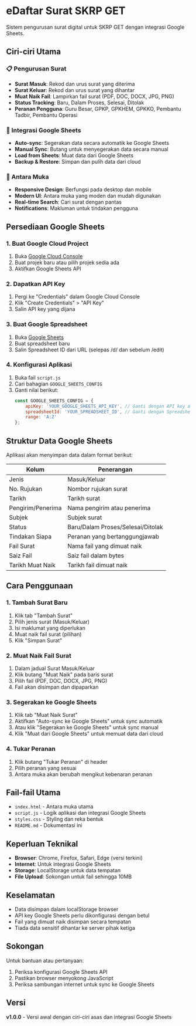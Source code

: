# eDaftar Surat SKRP GET

Sistem pengurusan surat digital untuk SKRP GET dengan integrasi Google Sheets.

## Ciri-ciri Utama

### 📋 Pengurusan Surat
- **Surat Masuk**: Rekod dan urus surat yang diterima
- **Surat Keluar**: Rekod dan urus surat yang dihantar
- **Muat Naik Fail**: Lampirkan fail surat (PDF, DOC, DOCX, JPG, PNG)
- **Status Tracking**: Baru, Dalam Proses, Selesai, Ditolak
- **Peranan Pengguna**: Guru Besar, GPKP, GPKHEM, GPKKO, Pembantu Tadbir, Pembantu Operasi

### 🔄 Integrasi Google Sheets
- **Auto-sync**: Segerakan data secara automatik ke Google Sheets
- **Manual Sync**: Butang untuk menyegerakan data secara manual
- **Load from Sheets**: Muat data dari Google Sheets
- **Backup & Restore**: Simpan dan pulih data dari cloud

### 🎨 Antara Muka
- **Responsive Design**: Berfungsi pada desktop dan mobile
- **Modern UI**: Antara muka yang moden dan mudah digunakan
- **Real-time Search**: Cari surat dengan pantas
- **Notifications**: Makluman untuk tindakan pengguna

## Persediaan Google Sheets

### 1. Buat Google Cloud Project
1. Buka [Google Cloud Console](https://console.cloud.google.com/)
2. Buat projek baru atau pilih projek sedia ada
3. Aktifkan Google Sheets API

### 2. Dapatkan API Key
1. Pergi ke "Credentials" dalam Google Cloud Console
2. Klik "Create Credentials" > "API Key"
3. Salin API key yang dijana

### 3. Buat Google Spreadsheet
1. Buka [Google Sheets](https://sheets.google.com/)
2. Buat spreadsheet baru
3. Salin Spreadsheet ID dari URL (selepas /d/ dan sebelum /edit)

### 4. Konfigurasi Aplikasi
1. Buka fail `script.js`
2. Cari bahagian `GOOGLE_SHEETS_CONFIG`
3. Ganti nilai berikut:
   ```javascript
   const GOOGLE_SHEETS_CONFIG = {
       apiKey: 'YOUR_GOOGLE_SHEETS_API_KEY', // Ganti dengan API key anda
       spreadsheetId: 'YOUR_SPREADSHEET_ID', // Ganti dengan Spreadsheet ID anda
       range: 'A:Z'
   };
   ```

## Struktur Data Google Sheets

Aplikasi akan menyimpan data dalam format berikut:

| Kolum | Penerangan |
|-------|------------|
| Jenis | Masuk/Keluar |
| No. Rujukan | Nombor rujukan surat |
| Tarikh | Tarikh surat |
| Pengirim/Penerima | Nama pengirim atau penerima |
| Subjek | Subjek surat |
| Status | Baru/Dalam Proses/Selesai/Ditolak |
| Tindakan Siapa | Peranan yang bertanggungjawab |
| Fail Surat | Nama fail yang dimuat naik |
| Saiz Fail | Saiz fail dalam bytes |
| Tarikh Muat Naik | Tarikh fail dimuat naik |

## Cara Penggunaan

### 1. Tambah Surat Baru
1. Klik tab "Tambah Surat"
2. Pilih jenis surat (Masuk/Keluar)
3. Isi maklumat yang diperlukan
4. Muat naik fail surat (pilihan)
5. Klik "Simpan Surat"

### 2. Muat Naik Fail Surat
1. Dalam jadual Surat Masuk/Keluar
2. Klik butang "Muat Naik" pada baris surat
3. Pilih fail (PDF, DOC, DOCX, JPG, PNG)
4. Fail akan disimpan dan dipaparkan

### 3. Segerakan ke Google Sheets
1. Klik tab "Muat Naik Surat"
2. Aktifkan "Auto-sync ke Google Sheets" untuk sync automatik
3. Atau klik "Segerakan ke Google Sheets" untuk sync manual
4. Klik "Muat dari Google Sheets" untuk memuat data dari cloud

### 4. Tukar Peranan
1. Klik butang "Tukar Peranan" di header
2. Pilih peranan yang sesuai
3. Antara muka akan berubah mengikut kebenaran peranan

## Fail-fail Utama

- `index.html` - Antara muka utama
- `script.js` - Logik aplikasi dan integrasi Google Sheets
- `styles.css` - Styling dan reka bentuk
- `README.md` - Dokumentasi ini

## Keperluan Teknikal

- **Browser**: Chrome, Firefox, Safari, Edge (versi terkini)
- **Internet**: Untuk integrasi Google Sheets
- **Storage**: LocalStorage untuk data tempatan
- **File Upload**: Sokongan untuk fail sehingga 10MB

## Keselamatan

- Data disimpan dalam localStorage browser
- API key Google Sheets perlu dikonfigurasi dengan betul
- Fail yang dimuat naik disimpan secara tempatan
- Tiada data sensitif dihantar ke server pihak ketiga

## Sokongan

Untuk bantuan atau pertanyaan:
1. Periksa konfigurasi Google Sheets API
2. Pastikan browser menyokong JavaScript
3. Periksa sambungan internet untuk sync ke Google Sheets

## Versi

**v1.0.0** - Versi awal dengan ciri-ciri asas dan integrasi Google Sheets 